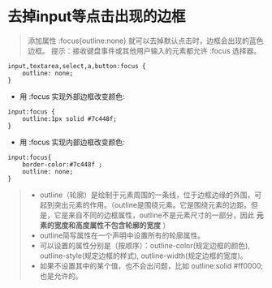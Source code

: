 # 去掉input等点击出现的边框

> 添加属性 :focus{outline:none} 就可以去掉默认点击时，边框会出现的蓝色边框。
提示：接收键盘事件或其他用户输入的元素都允许 :focus 选择器。

```
input,textarea,select,a,button:focus {
    outline: none;
}
```

- 用 :focus  实现外部边框改变颜色:

```
input:focus {
    outline:1px solid #7c448f;
}
```

- 用 :focus  实现内部边框改变颜色:

```
input:focus{
    border-color:#7c448f ;
    outline: none;
}
```


>- outline（轮廓）是绘制于元素周围的一条线，位于边框边缘的外围，可起到突出元素的作用。（outline是围绕元素。它是围绕元素的边距。但是，它是来自不同的边框属性，outline不是元素尺寸的一部分，因此     **元素的宽度和高度属性不包含轮廓的宽度**  ）<br/>
>- outline简写属性在一个声明中设置所有的轮廓属性。<br/>
>- 可以设置的属性分别是（按顺序）：outline-color(规定边框的颜色), outline-style(规定边框的样式), outline-width(规定边框的宽度)。<br/>
>- 如果不设置其中的某个值，也不会出问题，比如 outline:solid #ff0000; 也是允许的。
